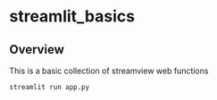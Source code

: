 # streamlit_basics


## Overview

This is a basic collection of streamview web functions 

`streamlit run app.py`